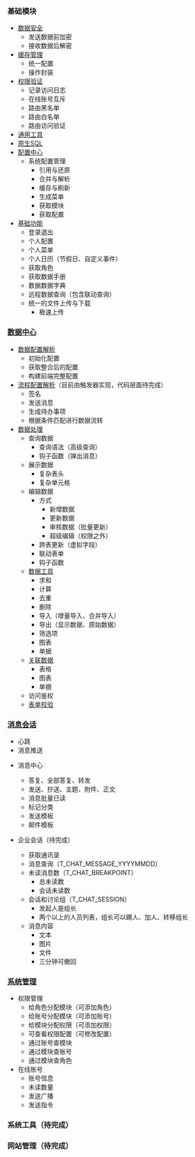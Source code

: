 ### 基础模块

* [数据安全](../aioa/security.py)
    * 发送数据前加密
    * 接收数据后解密
* [缓存管理](../aioa/cache.py)
    * 统一配置
    * 操作封装
* [权限验证](../aioa/middleware.py)
    * 记录访问日志
    * 在线账号互斥
    * 路由黑名单
    * 路由白名单
    * 路由访问验证
* [通用工具](../aioa/utils.py)
* [原生SQL](../aioa/sql.py)
* [配置中心](../apps/base/config.py)
    * 系统配置管理
        * 引用与还原
        * 合并与解析
        * 缓存与刷新
        * 生成菜单
        * 获取模块
        * 获取配置
* [基础功能](../apps/base/views.py)
    * 登录退出
    * 个人配置
    * 个人菜单
    * 个人日历（节假日、自定义事件）
    * 获取角色
    * 获取数据手册
    * 数据数据字典
    * 远程数据查询（包含联动查询）
    * 统一的文件上传与下载
        * 极速上传

### [数据中心](../apps/datacenter/views.py)

* [数据配置解析](../apps/datacenter/parser.py)
    * 初始化配置
    * 获取整合后的配置
    * 构建前端完整配置
* [流程配置解析](../apps/datacenter/parser.py)（目前由触发器实现，代码层面待完成）
    * 签名
    * 发送消息
    * 生成待办事项
    * 根据条件匹配进行数据流转
* [数据处理](../apps/datacenter/views.py)
    * 查询数据
        * 查询语法（高级查询）
        * 钩子函数（弹出消息）
    * 展示数据
        * 复杂表头
        * 复杂单元格
    * 编辑数据
        * 方式
            * 新增数据
            * 更新数据
            * 审核数据（批量更新）
            * 超级编辑（权限之外）
        * 跨表更新（虚拟字段）
        * 联动表单
        * 钩子函数
    * [数据工具](../apps/datacenter/tools.py)
        * 求和
        * 计算
        * 去重
        * 删除
        * 导入（增量导入、合并导入）
        * 导出（显示数据、原始数据）
        * 筛选项
        * 图表
        * 单据
    * [关联数据](../apps/datacenter/relations.py)
        * 表格
        * 图表
        * 单据
    * 访问鉴权
    * [表单校验](../apps/datacenter/verify.py)

### [消息会话](../apps/chat/views.py)

* 心跳
* 消息推送

- 消息中心
    * 答复、全部答复、转发
    * 发送、抄送、主题、附件、正文
    * 消息批量已读
    * 标记分类
    * 发送模板
    * 邮件模板

- 企业会话（待完成）
    * 获取通讯录
    * 消息查询（T_CHAT_MESSAGE_YYYYMMDD）
    * 未读消息数（T_CHAT_BREAKPOINT）
        * 总未读数
        * 会话未读数
    * 会话和讨论组（T_CHAT_SESSION）
        * 发起人是组长
        * 两个以上的人员列表，组长可以踢人、加人、转移组长
    * 消息内容
        * 文本
        * 图片
        * 文件
        * 三分钟可撤回

### [系统管理](../apps/system/views.py)

- 权限管理
    * 给角色分配模块（可添加角色）
    * 给账号分配模块（可添加账号）
    * 给模块分配权限（可添加权限）
    * 可查看权限配置（可修改配置）
    * 通过账号查模块
    * 通过模块查账号
    * 通过模块查角色
- 在线账号
    * 账号信息
    * 未读数量
    * 发送广播
    * 发送指令

### 系统工具（待完成）

### 网站管理（待完成）
